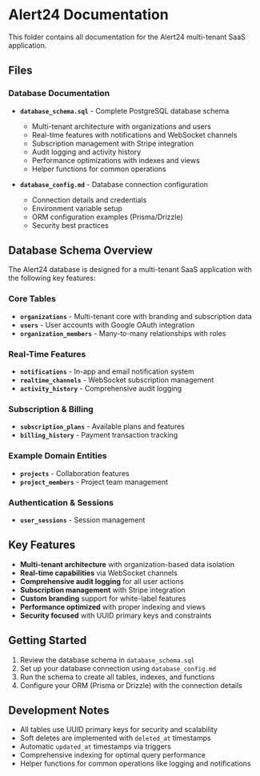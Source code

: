 # Alert24 Documentation

This folder contains all documentation for the Alert24 multi-tenant SaaS application.

## Files

### Database Documentation

- **`database_schema.sql`** - Complete PostgreSQL database schema
  - Multi-tenant architecture with organizations and users
  - Real-time features with notifications and WebSocket channels
  - Subscription management with Stripe integration
  - Audit logging and activity history
  - Performance optimizations with indexes and views
  - Helper functions for common operations

- **`database_config.md`** - Database connection configuration
  - Connection details and credentials
  - Environment variable setup
  - ORM configuration examples (Prisma/Drizzle)
  - Security best practices

## Database Schema Overview

The Alert24 database is designed for a multi-tenant SaaS application with the following key features:

### Core Tables

- **`organizations`** - Multi-tenant core with branding and subscription data
- **`users`** - User accounts with Google OAuth integration
- **`organization_members`** - Many-to-many relationships with roles

### Real-Time Features

- **`notifications`** - In-app and email notification system
- **`realtime_channels`** - WebSocket subscription management
- **`activity_history`** - Comprehensive audit logging

### Subscription & Billing

- **`subscription_plans`** - Available plans and features
- **`billing_history`** - Payment transaction tracking

### Example Domain Entities

- **`projects`** - Collaboration features
- **`project_members`** - Project team management

### Authentication & Sessions

- **`user_sessions`** - Session management

## Key Features

- **Multi-tenant architecture** with organization-based data isolation
- **Real-time capabilities** via WebSocket channels
- **Comprehensive audit logging** for all user actions
- **Subscription management** with Stripe integration
- **Custom branding** support for white-label features
- **Performance optimized** with proper indexing and views
- **Security focused** with UUID primary keys and constraints

## Getting Started

1. Review the database schema in `database_schema.sql`
2. Set up your database connection using `database_config.md`
3. Run the schema to create all tables, indexes, and functions
4. Configure your ORM (Prisma or Drizzle) with the connection details

## Development Notes

- All tables use UUID primary keys for security and scalability
- Soft deletes are implemented with `deleted_at` timestamps
- Automatic `updated_at` timestamps via triggers
- Comprehensive indexing for optimal query performance
- Helper functions for common operations like logging and notifications
